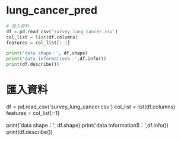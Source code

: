 # lung_cancer_pred

```python
# 匯入資料
df = pd.read_csv('survey_lung_cancer.csv')
col_list = list(df.columns)
features = col_list[:-1]

print('data shape：', df.shape)
print('data information5：',df.info())
print(df.describe())
```
# 匯入資料
df = pd.read_csv('survey_lung_cancer.csv')
col_list = list(df.columns)
features = col_list[:-1]

print('data shape：', df.shape)
print('data information5：',df.info())
print(df.describe())
